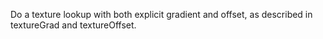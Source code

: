 Do a texture lookup with both explicit gradient and offset, as described in textureGrad and textureOffset.